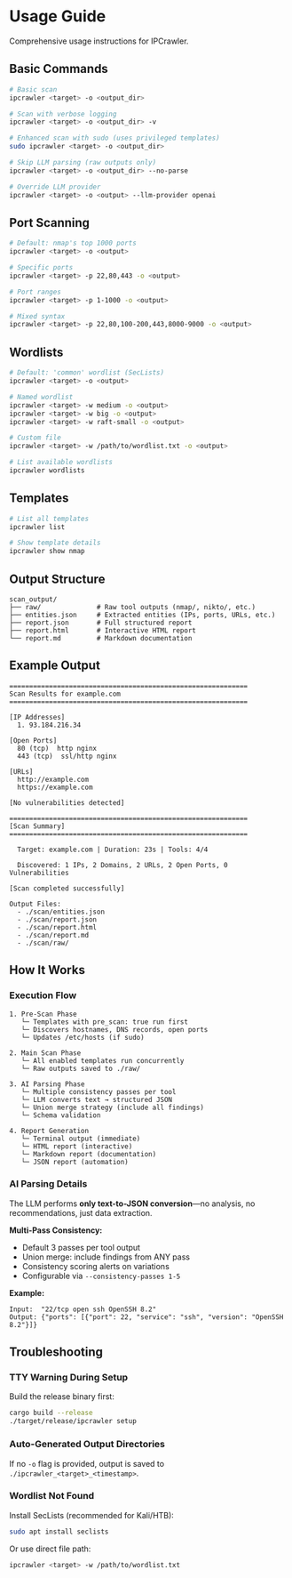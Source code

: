 # Usage Guide

Comprehensive usage instructions for IPCrawler.

## Basic Commands

```bash
# Basic scan
ipcrawler <target> -o <output_dir>

# Scan with verbose logging
ipcrawler <target> -o <output_dir> -v

# Enhanced scan with sudo (uses privileged templates)
sudo ipcrawler <target> -o <output_dir>

# Skip LLM parsing (raw outputs only)
ipcrawler <target> -o <output_dir> --no-parse

# Override LLM provider
ipcrawler <target> -o <output> --llm-provider openai
```

## Port Scanning

```bash
# Default: nmap's top 1000 ports
ipcrawler <target> -o <output>

# Specific ports
ipcrawler <target> -p 22,80,443 -o <output>

# Port ranges
ipcrawler <target> -p 1-1000 -o <output>

# Mixed syntax
ipcrawler <target> -p 22,80,100-200,443,8000-9000 -o <output>
```

## Wordlists

```bash
# Default: 'common' wordlist (SecLists)
ipcrawler <target> -o <output>

# Named wordlist
ipcrawler <target> -w medium -o <output>
ipcrawler <target> -w big -o <output>
ipcrawler <target> -w raft-small -o <output>

# Custom file
ipcrawler <target> -w /path/to/wordlist.txt -o <output>

# List available wordlists
ipcrawler wordlists
```

## Templates

```bash
# List all templates
ipcrawler list

# Show template details
ipcrawler show nmap
```

## Output Structure

```
scan_output/
├── raw/              # Raw tool outputs (nmap/, nikto/, etc.)
├── entities.json     # Extracted entities (IPs, ports, URLs, etc.)
├── report.json       # Full structured report
├── report.html       # Interactive HTML report
└── report.md         # Markdown documentation
```

## Example Output

```
============================================================
Scan Results for example.com
============================================================

[IP Addresses]
  1. 93.184.216.34

[Open Ports]
  80 (tcp)  http nginx
  443 (tcp)  ssl/http nginx

[URLs]
  http://example.com
  https://example.com

[No vulnerabilities detected]

============================================================
[Scan Summary]
============================================================

  Target: example.com | Duration: 23s | Tools: 4/4

  Discovered: 1 IPs, 2 Domains, 2 URLs, 2 Open Ports, 0 Vulnerabilities

[Scan completed successfully]

Output Files:
  - ./scan/entities.json
  - ./scan/report.json
  - ./scan/report.html
  - ./scan/report.md
  - ./scan/raw/
```

## How It Works

### Execution Flow

```
1. Pre-Scan Phase
   └─ Templates with pre_scan: true run first
   └─ Discovers hostnames, DNS records, open ports
   └─ Updates /etc/hosts (if sudo)

2. Main Scan Phase
   └─ All enabled templates run concurrently
   └─ Raw outputs saved to ./raw/

3. AI Parsing Phase
   └─ Multiple consistency passes per tool
   └─ LLM converts text → structured JSON
   └─ Union merge strategy (include all findings)
   └─ Schema validation

4. Report Generation
   └─ Terminal output (immediate)
   └─ HTML report (interactive)
   └─ Markdown report (documentation)
   └─ JSON report (automation)
```

### AI Parsing Details

The LLM performs **only text-to-JSON conversion**—no analysis, no recommendations, just data extraction.

**Multi-Pass Consistency:**
- Default 3 passes per tool output
- Union merge: include findings from ANY pass
- Consistency scoring alerts on variations
- Configurable via `--consistency-passes 1-5`

**Example:**
```
Input:  "22/tcp open ssh OpenSSH 8.2"
Output: {"ports": [{"port": 22, "service": "ssh", "version": "OpenSSH 8.2"}]}
```

## Troubleshooting

### TTY Warning During Setup

Build the release binary first:
```bash
cargo build --release
./target/release/ipcrawler setup
```

### Auto-Generated Output Directories

If no `-o` flag is provided, output is saved to `./ipcrawler_<target>_<timestamp>`.

### Wordlist Not Found

Install SecLists (recommended for Kali/HTB):
```bash
sudo apt install seclists
```

Or use direct file path:
```bash
ipcrawler <target> -w /path/to/wordlist.txt
```
